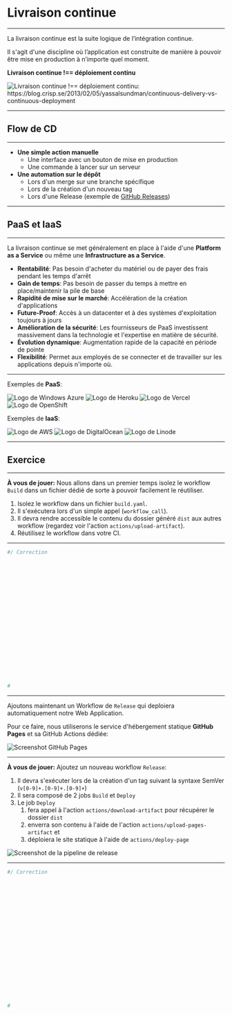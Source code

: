 # Livraison continue
<Hr />

La livraison continue est la suite logique de l’intégration continue.

Il s'agit d'une discipline où l’application est construite de manière à pouvoir être mise en production à n’importe quel moment.


<v-click>

**Livraison continue !== déploiement continu**
<div class="flex justify-center p-4 h-2/4">
  <img src="/images/cd-vs-cd.jpg" alt="Livraison continue !== déploiement continu: https://blog.crisp.se/2013/02/05/yassalsundman/continuous-delivery-vs-continuous-deployment"/>
</div>
</v-click>

---

<Breadcrumbs />

## Flow de CD
<Hr />

<v-clicks depth="2">

* **Une simple action manuelle**
  * Une interface avec un bouton de mise en production
  * Une commande à lancer sur un serveur
* **Une automation sur le dépôt**
  * Lors d'un merge sur une branche spécifique
  * Lors de la création d'un nouveau tag
  * Lors d'une Release (exemple de [GitHub Releases](https://docs.github.com/fr/repositories/releasing-projects-on-github/about-releases))
</v-clicks>

---

<Breadcrumbs />

## PaaS et IaaS
<Hr />

La livraison continue se met généralement en place à l'aide d'une **Platform as a Service** ou même une **Infrastructure as a Service**.

<v-clicks>

* **Rentabilité**: Pas besoin d'acheter du matériel ou de payer des frais pendant les temps d'arrêt
* **Gain de temps**: Pas besoin de passer du temps à mettre en place/maintenir la pile de base
* **Rapidité de mise sur le marché**: Accélération de la création d'applications
* **Future-Proof**: Accès à un datacenter et à des systèmes d'exploitation toujours à jours
* **Amélioration de la sécurité**: Les fournisseurs de PaaS investissent massivement dans la technologie et l'expertise en matière de sécurité.
* **Évolution dynamique**: Augmentation rapide de la capacité en période de pointe
* **Flexibilité**: Permet aux employés de se connecter et de travailler sur les applications depuis n'importe où.
</v-clicks>

---

<Breadcrumbs />

<v-click>

Exemples de **PaaS**:
<div class="grid grid-cols-4 gap-2 px-10 mt-10">
  <img src="/images/windows-azure.png" alt="Logo de Windows Azure" class="!border-0 h-2/5"/>
  <img src="/images/heroku.jpg" alt="Logo de Heroku" class="!border-0 h-2/5"/>
  <img src="/images/vercel.png" alt="Logo de Vercel" class="!border-0 h-2/5"/>
  <img src="/images/openshift.png" alt="Logo de OpenShift" class="!border-0 h-2/5"/>
</div>
</v-click>


<v-click>

Exemples de **IaaS**:
<div class="grid grid-cols-3 gap-2 px-30 mt-10">
  <img src="/images/aws.png" alt="Logo de AWS" class="!border-0 h-2/5"/>
  <img src="/images/digitalocean.png" alt="Logo de DigitalOcean" class="!border-0 h-2/5"/>
  <img src="/images/linode.png" alt="Logo de Linode" class="!border-0 h-2/5"/>
</div>
</v-click>


---

<Breadcrumbs />

## Exercice
<Hr />

**À vous de jouer:** Nous allons dans un premier temps isolez le workflow `Build` dans un fichier dédié de sorte à pouvoir facilement le réutiliser.


1. Isolez le workflow dans un fichier `build.yaml`.
2. Il s'exécutera lors d'un simple appel (`workflow_call`).
3. Il devra rendre accessible le contenu du dossier généré `dist` aux autres workflow (regardez voir l'action `actions/upload-artifact`).
4. Réutilisez le workflow dans votre CI.

---

<Breadcrumbs />

```yaml {monaco}
#/ Correction





















#
```


<!--
build.yaml

```
name: Building

on: workflow_call

jobs:
  Building:
    runs-on: ubuntu-latest
    steps:
      - name: Get Code
        uses: actions/checkout@v3

      - name: Use Node.js 20.9.0
        uses: actions/setup-node@v4
        with:
          node-version: 20.9.0

      - name: Load & Cache Dependencies
        uses: ./.github/actions/cached-deps

      - name: Build
        run: npm run build
      
      - name: Upload dist folder for other jobs
        uses: actions/upload-artifact@v4
        with:
          name: dist-folder
          path: dist
```

Reuse job using:
```
jobs:
  Building:
    uses: ./.github/workflows/build.yaml
```
-->

---

<Breadcrumbs />

Ajoutons maintenant un Workflow de `Release` qui deploiera automatiquement notre Web Application.

Pour ce faire, nous utiliserons le service d'hébergement statique **GitHub Pages** et sa GitHub Actions dédiée:

<div class="flex justify-center p-4 h-3/5">
  <img src="/images/github-pages.png" alt="Screenshot GitHub Pages"/>
</div>

---

<Breadcrumbs />

**À vous de jouer:** Ajoutez un nouveau workflow `Release`:

<v-clicks depth="2">

1. Il devra s'exécuter lors de la création d'un tag suivant la syntaxe SemVer (`v[0-9]+.[0-9]+.[0-9]+`)
2. Il sera composé de 2 jobs `Build` et `Deploy`
3. Le job `Deploy` 
   1. fera appel à l'action `actions/download-artifact` pour récupérer le dossier `dist` 
   2. enverra son contenu à l'aide de l'action `actions/upload-pages-artifact` et
   3. déploiera le site statique à l'aide de `actions/deploy-page`
</v-clicks>

<v-click>
<div class="flex justify-center p-4 h-2/5">
  <img src="/images/cd-pipeline.png" alt="Screenshot de la pipeline de release"/>
</div>
</v-click>

---

<Breadcrumbs />

```yaml {monaco}
#/ Correction





















#
```


<!--
release.yaml

```
name: Release

on:
  push:
    tags:
      - 'v[0-9]+.[0-9]+.[0-9]+'

permissions:
  contents: read
  pages: write
  id-token: write

jobs:
  Building:
    uses: ./.github/workflows/build.yaml

  Deploy:
    needs: Building
    environment:
      name: github-pages
      url: ${{ steps.deployment.outputs.page_url }}
    runs-on: ubuntu-latest
    steps:
      - name: Download build dist folder
        uses: actions/download-artifact@v4
        with:
          name: dist-folder
          path: './dist'
      - name: Setup Pages
        uses: actions/configure-pages@v5
      - name: Upload artifact
        uses: actions/upload-pages-artifact@v3
        with:
          # Upload dist directory
          path: './dist'
      - name: Deploy to GitHub Pages
        id: deployment
        uses: actions/deploy-pages@v4
```
-->
